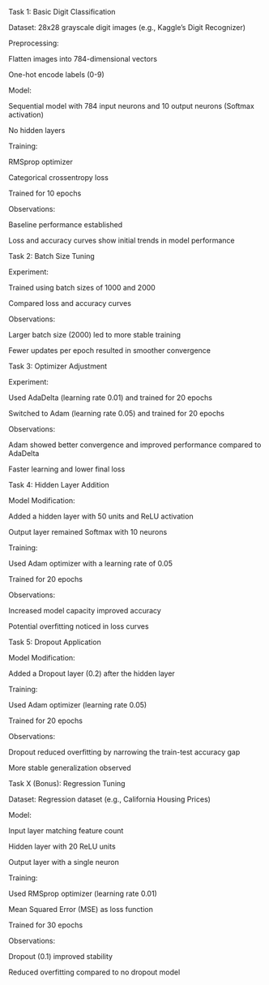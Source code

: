 Task 1: Basic Digit Classification

Dataset: 28x28 grayscale digit images (e.g., Kaggle’s Digit Recognizer)

Preprocessing:

Flatten images into 784-dimensional vectors

One-hot encode labels (0-9)

Model:

Sequential model with 784 input neurons and 10 output neurons (Softmax activation)

No hidden layers

Training:

RMSprop optimizer

Categorical crossentropy loss

Trained for 10 epochs

Observations:

Baseline performance established

Loss and accuracy curves show initial trends in model performance

Task 2: Batch Size Tuning

Experiment:

Trained using batch sizes of 1000 and 2000

Compared loss and accuracy curves

Observations:

Larger batch size (2000) led to more stable training

Fewer updates per epoch resulted in smoother convergence

Task 3: Optimizer Adjustment

Experiment:

Used AdaDelta (learning rate 0.01) and trained for 20 epochs

Switched to Adam (learning rate 0.05) and trained for 20 epochs

Observations:

Adam showed better convergence and improved performance compared to AdaDelta

Faster learning and lower final loss

Task 4: Hidden Layer Addition

Model Modification:

Added a hidden layer with 50 units and ReLU activation

Output layer remained Softmax with 10 neurons

Training:

Used Adam optimizer with a learning rate of 0.05

Trained for 20 epochs

Observations:

Increased model capacity improved accuracy

Potential overfitting noticed in loss curves

Task 5: Dropout Application

Model Modification:

Added a Dropout layer (0.2) after the hidden layer

Training:

Used Adam optimizer (learning rate 0.05)

Trained for 20 epochs

Observations:

Dropout reduced overfitting by narrowing the train-test accuracy gap

More stable generalization observed

Task X (Bonus): Regression Tuning

Dataset: Regression dataset (e.g., California Housing Prices)

Model:

Input layer matching feature count

Hidden layer with 20 ReLU units

Output layer with a single neuron

Training:

Used RMSprop optimizer (learning rate 0.01)

Mean Squared Error (MSE) as loss function

Trained for 30 epochs

Observations:

Dropout (0.1) improved stability

Reduced overfitting compared to no dropout model
